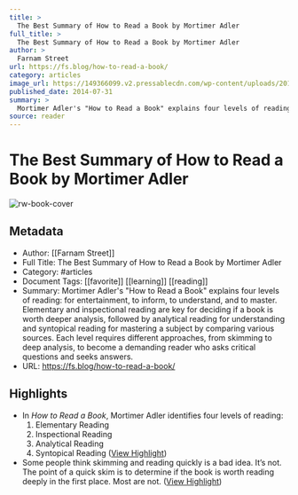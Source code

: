```yaml
---
title: >
  The Best Summary of How to Read a Book by Mortimer Adler
full_title: >
  The Best Summary of How to Read a Book by Mortimer Adler
author: >
  Farnam Street
url: https://fs.blog/how-to-read-a-book/
category: articles
image_url: https://149366099.v2.pressablecdn.com/wp-content/uploads/2014/07/how-to-read-a-book.jpg
published_date: 2014-07-31
summary: >
  Mortimer Adler's "How to Read a Book" explains four levels of reading: for entertainment, to inform, to understand, and to master. Elementary and inspectional reading are key for deciding if a book is worth deeper analysis, followed by analytical reading for understanding and syntopical reading for mastering a subject by comparing various sources. Each level requires different approaches, from skimming to deep analysis, to become a demanding reader who asks critical questions and seeks answers.
source: reader
---
```

# The Best Summary of How to Read a Book by Mortimer Adler

![rw-book-cover](https://149366099.v2.pressablecdn.com/wp-content/uploads/2014/07/how-to-read-a-book.jpg)

## Metadata
- Author: [[Farnam Street]]
- Full Title: The Best Summary of How to Read a Book by Mortimer Adler
- Category: #articles
- Document Tags: [[favorite]] [[learning]] [[reading]] 
- Summary: Mortimer Adler's "How to Read a Book" explains four levels of reading: for entertainment, to inform, to understand, and to master. Elementary and inspectional reading are key for deciding if a book is worth deeper analysis, followed by analytical reading for understanding and syntopical reading for mastering a subject by comparing various sources. Each level requires different approaches, from skimming to deep analysis, to become a demanding reader who asks critical questions and seeks answers.
- URL: https://fs.blog/how-to-read-a-book/

## Highlights
- In *How to Read a Book*, Mortimer Adler identifies four levels of reading:
  1. Elementary Reading
  2. Inspectional Reading
  3. Analytical Reading
  4. Syntopical Reading ([View Highlight](https://read.readwise.io/read/01j1ydwxe5p9vztaxqawcr3tr1))
- Some people think skimming and reading quickly is a bad idea. It’s not.
  The point of a quick skim is to determine if the book is worth reading deeply in the first place. Most are not. ([View Highlight](https://read.readwise.io/read/01j1ydynpfpvjr6sjz8nbv53qz))


